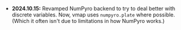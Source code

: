 * **2024.10.15:** Revamped NumPyro backend to try to deal better with discrete variables. Now, vmap uses `numpyro.plate` where possible. (Which it often isn't due to limitations in how NumPyro works.)  